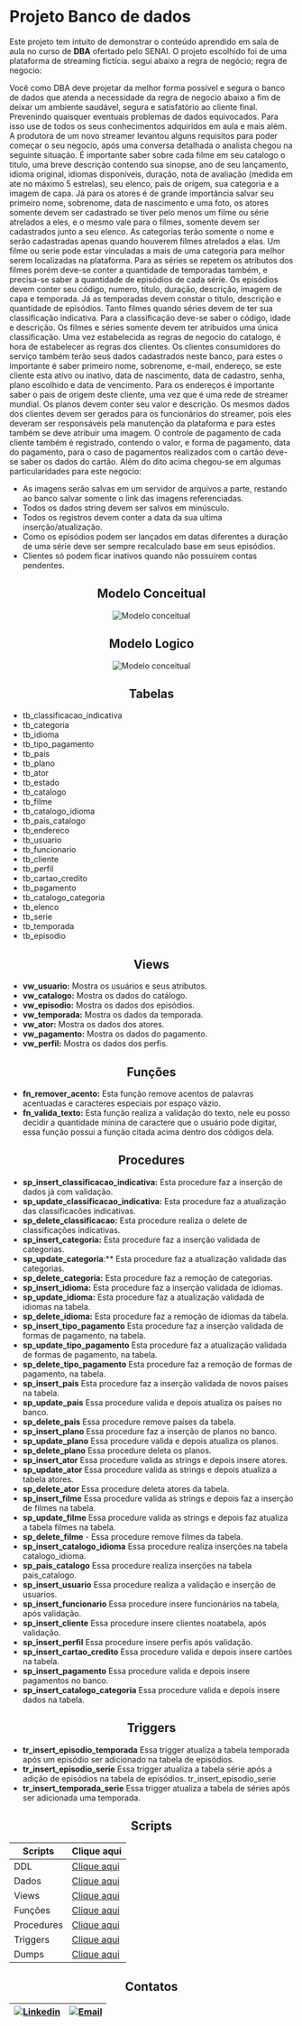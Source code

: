 # Projeto Banco de dados

Este projeto tem intuito de demonstrar o conteúdo aprendido em sala de aula no curso de **DBA** ofertado pelo SENAI. O projeto escolhido foi de uma plataforma de streaming fictícia. segui abaixo a regra de negócio;
regra de negocio:

Você como DBA deve projetar da melhor forma possível e segura o banco de dados que atenda a necessidade da regra de negocio abaixo a fim de deixar um ambiente saudável, segura e satisfatório ao cliente final. Prevenindo quaisquer eventuais problemas de dados equivocados. Para isso use de todos os seus conhecimentos adquiridos em aula e mais além. 
A produtora de um novo streamer levantou alguns requisitos para poder começar o seu negocio, após uma conversa detalhada o analista chegou na seguinte situação. É importante saber sobre cada filme em seu catalogo o titulo, uma breve descrição contendo sua sinopse, ano de seu lançamento, idioma original, idiomas disponíveis, duração, nota de avaliação (medida em ate no máximo 5 estrelas), seu elenco, pais de origem, sua categoria e a imagem de capa. Já para os atores é de grande importância salvar seu primeiro nome, sobrenome, data de nascimento e uma foto, os atores somente devem ser cadastrado se tiver pelo menos um filme ou série atrelados a eles, e o mesmo vale para o filmes, somente devem ser cadastrados junto a seu elenco. As categorias terão somente o nome e serão cadastradas apenas quando houverem filmes atrelados a elas. Um filme ou serie pode estar vinculadas a mais de uma categoria para melhor serem localizadas na plataforma. Para as séries se repetem os atributos dos filmes porém deve-se conter a quantidade de temporadas também, e precisa-se saber a quantidade de episódios de cada série. Os episódios devem conter seu código, numero, titulo, duração, descrição, imagem de capa e temporada. Já as temporadas devem constar o titulo, descrição e quantidade de episódios. Tanto filmes quando séries devem de ter sua classificação indicativa. Para a classificação deve-se saber o código, idade e descrição. Os filmes e séries somente devem ter atribuídos uma única classificação.
Uma vez estabelecida as regras de negocio do catalogo, é hora de estabelecer as regras dos clientes. 
Os clientes consumidores do serviço também terão seus dados cadastrados neste banco, para estes o importante é saber primeiro nome, sobrenome, e-mail, endereço, se este cliente esta ativo ou inativo, data de nascimento, data de cadastro, senha, plano escolhido e data de vencimento. Para os endereços é importante saber o pais de origem deste cliente, uma vez que é uma rede de streamer mundial. Os planos devem conter seu valor e descrição. Os mesmos dados dos clientes devem ser gerados para os funcionários do streamer, pois eles deveram ser responsáveis pela manutenção da plataforma e para estes também se deve atribuir uma imagem. O controle de pagamento de cada cliente também é registrado, contendo o valor, e forma de pagamento, data do pagamento, para o caso de pagamentos realizados com o cartão deve-se saber os dados do cartão. 
Além do dito acima chegou-se em algumas particularidades para este negocio: 
 - As imagens serão salvas em um servidor de arquivos a parte, restando ao banco salvar somente o link das imagens referenciadas. 
 - Todos os dados string devem ser salvos em minúsculo. 
- Todos os registros devem conter a data da sua ultima inserção/atualização. 
- Como os episódios podem ser lançados em datas diferentes a duração de uma série deve ser sempre recalculado base em seus episódios.
- Clientes só podem ficar inativos quando não possuírem contas pendentes. 


<div align=center>

## Modelo Conceitual
![Modelo conceitual](./img/netflix.png)
</div>

<div align=center>

## Modelo Logico
![Modelo conceitual](./img/logico.png)
</div>

<div align=center>

## Tabelas
</div>

- tb_classificacao_indicativa  
- tb_categoria
- tb_idioma
- tb_tipo_pagamento
- tb_país
- tb_plano
- tb_ator
- tb_estado
- tb_catalogo
- tb_filme
- tb_catalogo_idioma
- tb_pais_catalogo
- tb_endereco
- tb_usuario
- tb_funcionario
- tb_cliente
- tb_perfil
- tb_cartao_credito
- tb_pagamento
- tb_catalogo_categoria
- tb_elenco
- tb_serie  
- tb_temporada
- tb_episodio


<div align=center>

## Views
</div>

- **vw_usuario:** Mostra os usuários e seus atributos.
- **vw_catalogo:** Mostra os dados do catálogo.
- **vw_episodio:** Mostra os dados dos episódios.
- **vw_temporada:** Mostra os dados da temporada.
- **vw_ator:** Mostra os dados dos atores.
- **vw_pagamento:** Mostra os dados do pagamento.
- **vw_perfil:** Mostra os dados dos perfis.

<div align=center>

## Funções
</div>

- **fn_remover_acento:** Esta função remove acentos de palavras acentuadas e caracteres especiais por espaço vázio. 
- **fn_valida_texto:** Esta função realiza a validação do texto, nele eu posso decidir a quantidade mínina de caractere que o usuário pode digitar, essa função possui a função citada acima dentro dos côdigos dela.

<div align=center>

## Procedures
</div>


- **sp_insert_classificacao_indicativa:** Esta procedure faz a inserção de dados já com validação.
- **sp_update_classificacao_indicativa:** Esta procedure faz a atualização das classificacões indicativas.
- **sp_delete_classificacao:** Esta procedure realiza o delete de classificações indicativas.
- **sp_insert_categoria:** Esta procedure faz a inserção validada de categorias.
- **sp_update_categoria**:** Esta procedure faz a atualização validada das categorias.
- **sp_delete_categoria:** Esta procedure faz a remoção de categorias.
- **sp_insert_idioma:** Esta procedure faz a inserção validada de idiomas.
- **sp_update_idioma:** Esta procedure faz a atualização validada de idiomas na tabela.
- **sp_delete_idioma:** Esta procedure faz a remoção de idiomas da tabela.
- **sp_insert_tipo_pagamento** Esta procedure faz a inserção validada de formas de pagamento, na tabela.
- **sp_update_tipo_pagamento** Esta procedure faz a atualização validada de formas de pagamento, na tabela.
- **sp_delete_tipo_pagamento** Esta procedure faz a remoção de formas de pagamento, na tabela.
- **sp_insert_pais** Esta procedure faz a inserção validada de novos países na tabela.
- **sp_update_pais** Essa procedure valida e depois atualiza os países no banco.
- **sp_delete_pais** Essa procedure remove países da tabela.
- **sp_insert_plano** Essa procedure faz a inserção de planos no banco.
- **sp_update_plano** Essa procedure valida e depois atualiza os planos.
- **sp_delete_plano** Essa procedure deleta os planos.
- **sp_insert_ator** Essa procedure valida as strings e depois insere atores.
- **sp_update_ator** Essa procedure valida as strings e depois atualiza a tabela atores.
- **sp_delete_ator** Essa procedure deleta atores da tabela.
- **sp_insert_filme** Essa procedure valida as strings e depois faz a inserção de filmes na tabela.
- **sp_update_filme** Essa procedure valida as strings e depois faz atualiza a tabela filmes na tabela.
- **sp_delete_filme** - Essa procedure remove filmes da tabela.
- **sp_insert_catalogo_idioma** Essa procedure realiza inserções na tabela catalogo_idioma.
- **sp_pais_catalogo**  Essa procedure realiza inserções na tabela pais_catalogo.
- **sp_insert_usuario** Essa procedure realiza a validação e inserção de usuarios.
- **sp_insert_funcionario** Essa procedure insere funcionários na tabela, após validação.
- **sp_insert_cliente** Essa procedure insere clientes noatabela, após validação.
- **sp_insert_perfil** Essa procedure insere perfis após validação.
- **sp_insert_cartao_credito** Essa procedure valida e depois insere cartões na tabela.
- **sp_insert_pagamento**  Essa procedure valida e depois insere pagamentos no banco.
- **sp_insert_catalogo_categoria** Essa procedure valida e depois insere dados na tabela.

<div align=center>

## Triggers
</div>

- **tr_insert_episodio_temporada** Essa trigger atualiza a tabela temporada após um episódio ser adicionado na tabela de episódios.
- **tr_insert_episodio_serie** Essa trigger atualiza a tabela série após a adição de episódios na tabela de episódios.
tr_insert_episodio_serie
- **tr_insert_temporada_serie** Essa trigger atualiza a tabela de séries após ser adicionada uma temporada.


<div align=center>

## Scripts
</div>

|Scripts    |Clique aqui|
|-----------|-----------|
|DDL        |[Clique aqui](./scripts/script_CREATE.sql)|
|Dados      |[Clique aqui](./scripts/script_INSERT.sql)|
|Views      |[Clique aqui](./scripts/viewsprojetofina-finalizado.sql)|
|Funções    |[Clique aqui](./scripts/script_FUNCTION.sql)|
|Procedures |[Clique aqui](./scripts/script_PROCEDURE.sql)|
|Triggers   |[Clique aqui](./scripts/script_TRIGGER.sql)|
|Dumps      |[Clique aqui](./Dumps/DumpFullDb_streaming21062023.sql)|






<div align=center>

## Contatos
</div>


|  [![Linkedin](./img/icons8-linkedin-48.png)](https://www.linkedin.com/in/gabriel-silva-6988331a7) |[![Email](./img/icons8-email-48.png)](gabrielsilva7988@gmail.com) | 
|-----------|-----------|

</div>